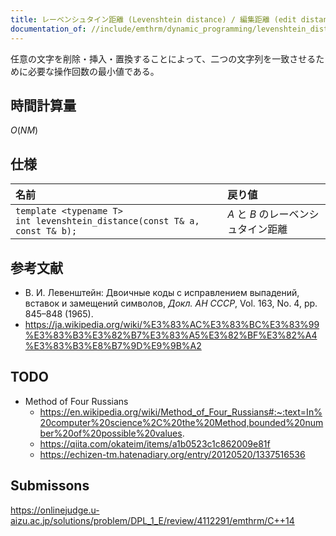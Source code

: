 ```yaml
---
title: レーベンシュタイン距離 (Levenshtein distance) / 編集距離 (edit distance)
documentation_of: //include/emthrm/dynamic_programming/levenshtein_distance.hpp
---
```


任意の文字を削除・挿入・置換することによって、二つの文字列を一致させるために必要な操作回数の最小値である。


## 時間計算量

$O(NM)$


## 仕様

|名前|戻り値|
|:--|:--|
|`template <typename T>`<br>`int levenshtein_distance(const T& a, const T& b);`|$A$ と $B$ のレーベンシュタイン距離|


## 参考文献

- В. И. Левенштейн: Двоичные коды с исправлением выпадений, вставок и замещений символов, *Докл. АН СССР*, Vol. 163, No. 4, pp. 845–848 (1965).
- https://ja.wikipedia.org/wiki/%E3%83%AC%E3%83%BC%E3%83%99%E3%83%B3%E3%82%B7%E3%83%A5%E3%82%BF%E3%82%A4%E3%83%B3%E8%B7%9D%E9%9B%A2


## TODO

- Method of Four Russians
  - https://en.wikipedia.org/wiki/Method_of_Four_Russians#:~:text=In%20computer%20science%2C%20the%20Method,bounded%20number%20of%20possible%20values.
  - https://qiita.com/okateim/items/a1b0523c1c862009e81f
  - https://echizen-tm.hatenadiary.org/entry/20120520/1337516536


## Submissons

https://onlinejudge.u-aizu.ac.jp/solutions/problem/DPL_1_E/review/4112291/emthrm/C++14

